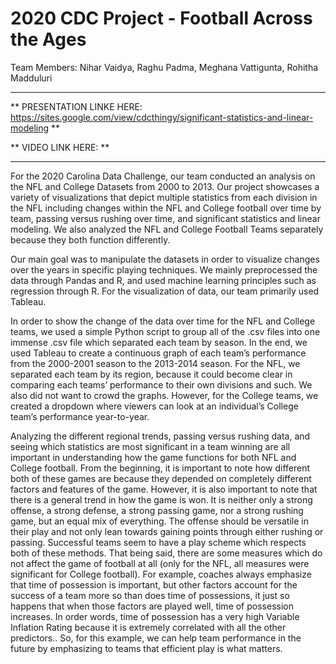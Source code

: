 # 2020 CDC Project - Football Across the Ages

Team Members: Nihar Vaidya, Raghu Padma, Meghana Vattigunta, Rohitha Madduluri

---
** PRESENTATION LINKE HERE: https://sites.google.com/view/cdcthingy/significant-statistics-and-linear-modeling **

** VIDEO LINK HERE: **

---


For the 2020 Carolina Data Challenge, our team conducted an analysis on the NFL and College Datasets from 2000 to 2013. Our project showcases a variety of visualizations that depict multiple statistics from each division in the NFL including changes within the NFL and College football over time by team, passing versus rushing over time, and significant statistics and linear modeling. We also analyzed the NFL and College Football Teams separately because they both function differently.

Our main goal was to manipulate the datasets in order to visualize changes over the years in specific playing techniques. We mainly preprocessed the data through Pandas and R, and used machine learning principles such as regression through R. For the visualization of data, our team primarily used Tableau. 

In order to show the change of the data over time for the NFL and College teams, we used a simple Python script to group all of the .csv files into one immense .csv file which separated each team by season. In the end, we used Tableau to create a continuous graph of each team’s performance from the 2000-2001 season to the 2013-2014 season. For the NFL, we separated each team by its region, because it could become clear in comparing each teams’ performance to their own divisions and such. We also did not want to crowd the graphs. However, for the College teams, we created a dropdown where viewers can look at an individual’s College team’s performance year-to-year. 

Analyzing the different regional trends, passing versus rushing data, and seeing which statistics are most significant in a team winning are all important in understanding how the game functions for both NFL and College football. From the beginning, it is important to note how different both of these games are because they depended on completely different factors and features of the game. However, it is also important to note that there is a general trend in how the game is won. It is neither only a strong offense, a strong defense, a strong passing game, nor a strong rushing game, but an equal mix of everything. The offense should be versatile in their play and not only lean towards gaining points through either rushing or passing. Successful teams seem to have a play scheme which respects both of these methods. That being said, there are some measures which do not affect the game of football at all (only for the NFL, all measures were significant for College football). For example, coaches always emphasize that time of possession is important, but other factors account for the success of a team more so than does time of possessions, it just so happens that when those factors are played well, time of possession increases. In order words, time of possession has a very high Variable Inflation Rating because it is extremely correlated with all the other predictors.. So, for this example, we can help team performance in the future by emphasizing to teams that efficient play is what matters. 

 
